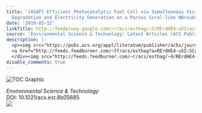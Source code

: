 ```yaml
---
title: '[ASAP] Efficient Photocatalytic Fuel Cell via Simultaneous Visible-Photoelectrocatalytic
  Degradation and Electricity Generation on a Porous Coral-like WO<sub>3</sub>/W Photoelectrode'
date: '2019-03-12'
linkTitle: http://feedproxy.google.com/~r/acs/esthag/~3/RErdHE4-u5I/acs.est.8b05685
source: 'Environmental Science & Technology: Latest Articles (ACS Publications)'
description: |-
  <p><img src="https://pubs.acs.org/appl/literatum/publisher/achs/journals/content/esthag/0/esthag.ahead-of-print/acs.est.8b05685/20190312/images/medium/es-2018-05685j_0008.gif" alt="TOC Graphic"/></p><div><cite>Environmental Science & Technology</cite></div><div>DOI: 10.1021/acs.est.8b05685</div><div class="feedflare">
  <a href="http://feeds.feedburner.com/~ff/acs/esthag?a=RErdHE4-u5I:SCyk9EquTaA:yIl2AUoC8zA"><img src="http://feeds.feedburner.com/~ff/acs/esthag?d=yIl2AUoC8zA" border="0"></img></a>
  </div><img src="http://feeds.feedburner.com/~r/acs/esthag/~4/RErdHE4-u5I" height="1" width="1" ...
disable_comments: true
---
```

<p><img src="https://pubs.acs.org/appl/literatum/publisher/achs/journals/content/esthag/0/esthag.ahead-of-print/acs.est.8b05685/20190312/images/medium/es-2018-05685j_0008.gif" alt="TOC Graphic"/></p><div><cite>Environmental Science & Technology</cite></div><div>DOI: 10.1021/acs.est.8b05685</div><div class="feedflare">
<a href="http://feeds.feedburner.com/~ff/acs/esthag?a=RErdHE4-u5I:SCyk9EquTaA:yIl2AUoC8zA"><img src="http://feeds.feedburner.com/~ff/acs/esthag?d=yIl2AUoC8zA" border="0"></img></a>
</div><img src="http://feeds.feedburner.com/~r/acs/esthag/~4/RErdHE4-u5I" height="1" width="1" ...
